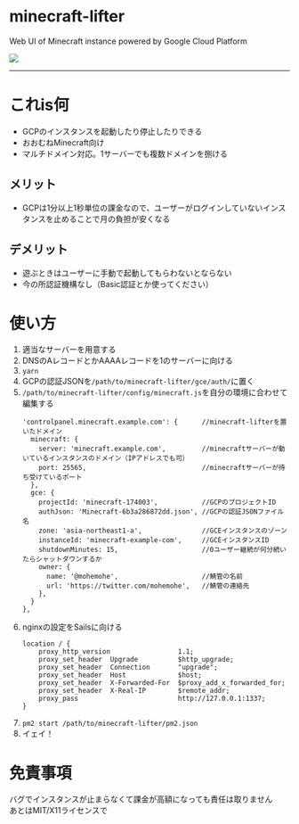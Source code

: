 # minecraft-lifter

Web UI of Minecraft instance powered by Google Cloud Platform

![](https://i.imgur.com/FstIMLC.jpg)

----

# これis何

- GCPのインスタンスを起動したり停止したりできる
- おおむねMinecraft向け
- マルチドメイン対応。1サーバーでも複数ドメインを捌ける

## メリット

- GCPは1分以上1秒単位の課金なので、ユーザーがログインしていないインスタンスを止めることで月の負担が安くなる

## デメリット

- 遊ぶときはユーザーに手動で起動してもらわないとならない
- 今の所認証機構なし（Basic認証とか使ってください）

# 使い方

1. 適当なサーバーを用意する
2. DNSのAレコードとかAAAAレコードを1のサーバーに向ける
3. `yarn`
4. GCPの認証JSONを`/path/to/minecraft-lifter/gce/auth/`に置く
5. `/path/to/minecraft-lifter/config/minecraft.js`を自分の環境に合わせて編集する
   ```
   'controlpanel.minecraft.example.com': {      //minecraft-lifterを置いたドメイン
     minecraft: {
       server: 'minecraft.example.com',         //minecraftサーバーが動いているインスタンスのドメイン（IPアドレスでも可）
       port: 25565,                             //minecraftサーバーが待ち受けているポート
     },
     gce: {
       projectId: 'minecraft-174003',           //GCPのプロジェクトID
       authJson: 'Minecraft-6b3a286872dd.json', //GCPの認証JSONファイル名
       zone: 'asia-northeast1-a',               //GCEインスタンスのゾーン
       instanceId: 'minecraft-example-com',     //GCEインスタンスID
       shutdownMinutes: 15,                     //0ユーザー継続が何分続いたらシャットダウンするか
       owner: {
         name: '@mohemohe',                     //鯖管の名前
         url: 'https://twitter.com/mohemohe',   //鯖管の連絡先
       },
     }
   },
   ```
6. nginxの設定をSailsに向ける  
   ```
   location / {
       proxy_http_version                 1.1;
       proxy_set_header  Upgrade          $http_upgrade;
       proxy_set_header  Connection       "upgrade";
       proxy_set_header  Host             $host;
       proxy_set_header  X-Forwarded-For  $proxy_add_x_forwarded_for;
       proxy_set_header  X-Real-IP        $remote_addr;
       proxy_pass                         http://127.0.0.1:1337;
   }
   ```
7. `pm2 start /path/to/minecraft-lifter/pm2.json`
8. イェイ！

# 免責事項

バグでインスタンスが止まらなくて課金が高額になっても責任は取りません  
あとはMIT/X11ライセンスで
